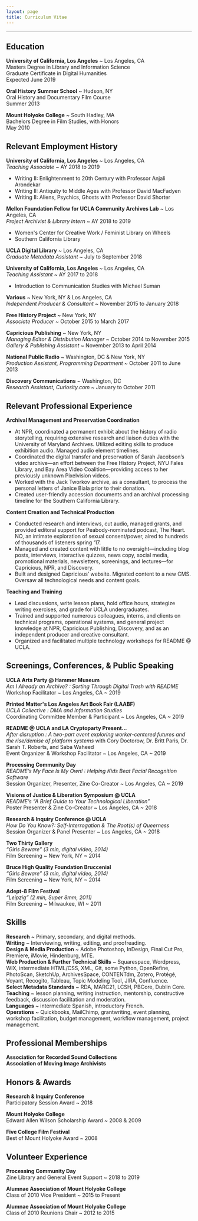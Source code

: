 ```yaml
---
layout: page
title: Curriculum Vitae
---
```


--- 

## Education
<b>University of California, Los Angeles</b> ~ Los Angeles, CA
<br>Masters Degree in Library and Information Science
<br>Graduate Certificate in Digital Humanities
<br>Expected June 2019

<b>Oral History Summer School</b> ~ Hudson, NY 
<br>Oral History and Documentary Film Course
<br>Summer 2013

<b>Mount Holyoke College</b> ~ South Hadley, MA
<br>Bachelors Degree in Film Studies, with Honors
<br>May 2010

## Relevant Employment History
<b>University of California, Los Angeles</b> ~ Los Angeles, CA
<br><i>Teaching Associate</i> ~ AY 2018 to 2019   
- Writing II: Enlightenment to 20th Century with Professor Anjali Arondekar
- Writing II: Antiquity to Middle Ages with Professor David MacFadyen
- Writing II: Aliens, Psychics, Ghosts with Professor David Shorter

<b>Mellon Foundation Fellow for UCLA Community Archives Lab</b> ~ Los Angeles, CA
<br><i>Project Archivist & Library Intern</i> ~ AY 2018 to 2019
- Women's Center for Creative Work / Feminist Library on Wheels
- Southern California Library

<b>UCLA Digital Library</b> ~ Los Angeles, CA
<br><i>Graduate Metadata Assistant</i> ~ July to September 2018

<b>University of California, Los Angeles</b> ~ Los Angeles, CA
<br><i>Teaching Assistant</i> ~ AY 2017 to 2018
- Introduction to Communication Studies with Michael Suman

<b>Various</b> ~ New York, NY & Los Angeles, CA
<br><i>Independent Producer & Consultant</i> ~ November 2015 to January 2018

<b>Free History Project</b> ~ New York, NY
<br><i>Associate Producer</i> ~ October 2015 to March 2017

<b>Capricious Publishing</b> ~ New York, NY
<br><i>Managing Editor & Distribution Manager</i> ~ October 2014 to November 2015
<br><i>Gallery & Publishing Assistant</i> ~ November 2013 to April 2014

<b>National Public Radio</b> ~ Washington, DC & New York, NY
<br><i>Production Assistant, Programming Department</i> ~ October 2011 to June 2013

<b>Discovery Communications</b> ~ Washington, DC
<br><i>Research Assistant, Curiosity.com</i> ~ January to October 2011

## Relevant Professional Experience
<b>Archival Management and Preservation Coordination</b>
- At NPR, coordinated a permanent exhibit about the history of radio storytelling, requiring extensive research and liaison duties with the University of Maryland Archives. Utilized editing skills to produce exhibition audio. Managed audio element timelines.
- Coordinated the digital transfer and preservation of Sarah Jacobson’s video archive—an effort between the Free History Project, NYU Fales Library, and Bay Area Video Coalition—providing access to her previously unknown Pixelvision videos.
- Worked with the Jack Tworkov archive, as a consultant, to process the personal letters of Janice Biala prior to their donation.
- Created user-friendly accession documents and an archival processing timeline for the Southern California Library.

<b>Content Creation and Technical Production</b>
- Conducted research and interviews, cut audio, managed grants, and provided editoral support for Peabody-nominated podcast, The Heart. NO, an intimate exploration of sexual consent/power, aired to hundreds of thousands of listeners spring ‘17.
- Managed and created content with little to no oversight—including blog posts, interviews, interactive quizzes, news copy, social media, promotional materials, newsletters, screenings, and lectures—for Capricious, NPR, and Discovery.
- Built and designed Capricious’ website. Migrated content to a new CMS. Oversaw all technological needs and content goals.

<b>Teaching and Training</b>
- Lead discussions, write lesson plans, hold office hours, strategize writing exercises, and grade for UCLA undergraduates.
- Trained and supported numerous colleagues, interns, and clients on technical programs, operational systems, and general project knowledge at NPR, Capricious Publishing, Discovery, and as an independent producer and creative consultant.
- Organized and facilitated multiple technology workshops for README @ UCLA.

## Screenings, Conferences, & Public Speaking
<b>UCLA Arts Party @ Hammer Museum</b>
<br><i>Am I Already an Archive? : Sorting Through Digital Trash with README</i>
<br>Workshop Facilitator ~ Los Angeles, CA ~ 2019 

<b>Printed Matter's Los Angeles Art Book Fair (LAABF)</b>
<br><i>UCLA Collective : DMA and Information Studies</i>
<br>Coordinating Committee Member & Participant ~ Los Angeles, CA ~ 2019 

<b>README @ UCLA and LA Cryptoparty Present...</b>
<br><i> After disruption : A two-part event exploring worker-centered futures and the rise/demise of platform systems</i> with Cory Doctorow, Dr. Britt Paris, Dr. Sarah T. Roberts, and Saba Waheed
<br>Event Organizer & Workshop Facilitator ~ Los Angeles, CA ~ 2019 

<b>Processing Community Day</b>
<br><i>README’s My Face Is My Own! : Helping Kids Beat Facial Recognition Software</i>
<br>Session Organizer, Presenter, Zine Co-Creator ~ Los Angeles, CA ~ 2019

<b>Visions of Justice & Liberation Symposium @ UCLA</b>
<br><i>README’s “A Brief Guide to Your Technological Liberation”</i>
<br>Poster Presenter & Zine Co-Creator ~ Los Angeles, CA ~ 2018  

<b>Research & Inquiry Conference @ UCLA</b>
<br><i>How Do You Know?: Self-Interrogation & The Root(s) of Queerness</i>
<br> Session Organizer & Panel Presenter ~ Los Angeles, CA ~ 2018

<b>Two Thirty Gallery</b>
<br><i>“Girls Beware” (3 min, digital video, 2014)</i>
<br> Film Screening ~ New York, NY ~ 2014

<b>Bruce High Quality Foundation Bruccenial</b>
<br><i>“Girls Beware” (3 min, digital video, 2014)</i>
<br> Film Screening ~ New York, NY ~ 2014

<b>Adept-8 Film Festival</b>
<br><i>“Leipzig” (2 min, Super 8mm, 2011)</i>
<br> Film Screening ~ Milwaukee, WI ~ 2011

## Skills 
<b>Research</b> ~ Primary, secondary, and digital methods. 
<br><b>Writing</b> ~ Interviewing, writing, editing, and proofreading.
<br><b>Design & Media Production</b> ~ Adobe Photoshop, InDesign, Final Cut Pro, Premiere, iMovie, Hindenburg, MTE. 
<br><b>Web Production & Further Technical Skills</b> ~ Squarespace, Wordpress, WIX, intermediate HTML/CSS, XML, Git, some Python, OpenRefine, PhotoScan, SketchUp, ArchivesSpace, CONTENTdm, Zotero, Protégé, Voyant, Recogito, Tableau, Topic Modeling Tool, JIRA, Confluence. 
<br><b>Select Metadata Standards</b> ~ RDA, MARC21, LCSH, PBCore, Dublin Core.
<br><b>Teaching</b> ~ lesson planning, writing instruction, mentorship, constructive feedback, discussion facilitation and moderation.
<br><b>Languages</b> ~ intermediate Spanish, introductory French.
<br><b>Operations</b> ~ Quickbooks, MailChimp, grantwriting, event planning, workshop facilitation, budget management, workflow management, project management.

## Professional Memberships
<b>Association for Recorded Sound Collections</b> 
<br><b>Association of Moving Image Archivists</b>

## Honors & Awards
<b>Research & Inquiry Conference</b> 
<br>Participatory Session Award ~ 2018

<b>Mount Holyoke College </b>
<br> Edward Allen Wilson Scholarship Award ~ 2008 & 2009

<b>Five College Film Festival </b>
<br>Best of Mount Holyoke Award ~ 2008 

## Volunteer Experience
<b>Processing Community Day</b> 
<br>Zine Library and General Event Support ~ 2018 to 2019

<b>Alumnae Association of Mount Holyoke College</b>
<br> Class of 2010 Vice President ~ 2015 to Present

<b>Alumnae Association of Mount Holyoke College</b>
<br>Class of 2010 Reunions Chair ~ 2012 to 2015
